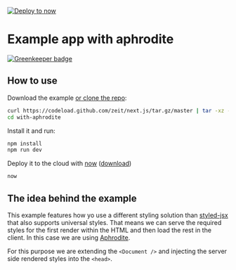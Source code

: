 [![Deploy to now](https://deploy.now.sh/static/button.svg)](https://deploy.now.sh/?repo=https://github.com/zeit/next.js/tree/master/examples/with-aphrodite)

# Example app with aphrodite

[![Greenkeeper badge](https://badges.greenkeeper.io/aranajhonny/demo-app.svg)](https://greenkeeper.io/)

## How to use

Download the example [or clone the repo](https://github.com/zeit/next.js):

```bash
curl https://codeload.github.com/zeit/next.js/tar.gz/master | tar -xz --strip=2 next.js-master/examples/with-aphrodite
cd with-aphrodite
```

Install it and run:

```bash
npm install
npm run dev
```

Deploy it to the cloud with [now](https://zeit.co/now) ([download](https://zeit.co/download))

```bash
now
```

## The idea behind the example

This example features how yo use a different styling solution than [styled-jsx](https://github.com/zeit/styled-jsx) that also supports universal styles. That means we can serve the required styles for the first render within the HTML and then load the rest in the client. In this case we are using [Aphrodite](https://github.com/Khan/aphrodite/).

For this purpose we are extending the `<Document />` and injecting the server side rendered styles into the `<head>`.
